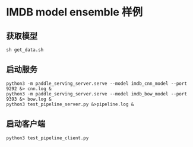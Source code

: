 # IMDB model ensemble 样例

## 获取模型
```
sh get_data.sh
```

## 启动服务

```
python3 -m paddle_serving_server.serve --model imdb_cnn_model --port 9292 &> cnn.log &
python3 -m paddle_serving_server.serve --model imdb_bow_model --port 9393 &> bow.log &
python3 test_pipeline_server.py &>pipeline.log &
```

## 启动客户端
```
python3 test_pipeline_client.py
```
